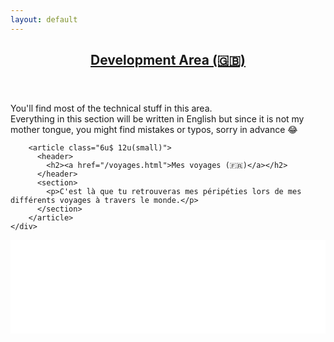 ```yaml
---
layout: default
---
```


<div id="main">
  <section>
    <div class="row">
        <article class="6u 12u(small)">
          <header>
            <h2><a href="/dev.html">Development Area (🇬🇧)</a></h2>
          </header>
          <section>
            <p>You'll find most of the technical stuff in this area.<br />
            Everything in this section will be written in English but since it is not my mother tongue, you might find mistakes or typos, sorry in advance 😂</p>
          </section>
        </article>

        <article class="6u$ 12u(small)">
          <header>
            <h2><a href="/voyages.html">Mes voyages (🇫🇷)</a></h2>
          </header>
          <section>
            <p>C'est là que tu retrouveras mes péripéties lors de mes différents voyages à travers le monde.</p>
          </section>
        </article>
    </div>
  </section>
  <section>
    <div class="row">
      <script src="https://cdn.lightwidget.com/widgets/lightwidget.js"></script>
      <iframe src="//lightwidget.com/widgets/5a57fe4f4d145f8daa558c10d3cbd0f1.html" scrolling="no" allowtransparency="true" class="lightwidget-widget" style="width: 100%; border: 0; overflow: hidden;"></iframe>
    </div>
  </section>
</div>
